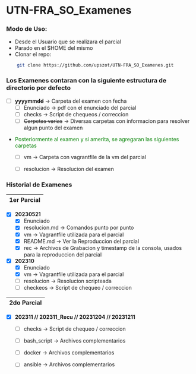 # UTN-FRA_SO_Examenes
<style>
r { color: Red }
o { color: Orange }
g { color: Green }
</style>

### Modo de Uso:
- Desde el Usuario que se realizara el parcial
- Parado en el $HOME del mismo
- Clonar el repo:
```sh 
    git clone https://github.com/upszot/UTN-FRA_SO_Examenes.git
``` 

### Los Examenes contaran con la siguiente estructura de directorio por defecto
- [ ] **yyyymm~~dd~~**          -> Carpeta del examen con fecha 
  - [ ] Enunciado               -> pdf con el enunciado del parcial
  - [ ] checks                  -> Script de chequeos / correccion 
  - [ ] ~~Carpetas varias~~     -> Diversas carpetas con informacion para resolver algun punto del examen

- <span style="color:green"> Posteriormente al examen y si amerita, se agregaran las siguientes carpetas </span>

  - [ ] vm              -> Carpeta con vagrantfile de la vm del parcial
  - [ ] resolucion      -> Resolucion del examen


### Historial de Examenes

| 1er Parcial  |
| --  |

- [x] **20230521**
    - [x] Enunciado
    - [x] resolucion.md     -> Comandos punto por punto
    - [x] vm                -> Vagrantfile utilizada para el parcial
    - [x] README.md         -> Ver la Reproduccion del parcial
    - [x] rec               -> Archivos de Grabacion y timestamp de la consola, usados para la reproduccion del parcial

- [x] **202310**
    - [X] Enunciado
    - [x] vm                -> Vagrantfile utilizada para el parcial
    - [ ] resolucion        -> Resolucion scripteada
    - [ ] checkeos          -> Script de chequeo / correccion

| 2do Parcial  |
| --  |

- [x] **202311 // 202311_Recu // 20231204 // 20231211**
    - [ ] checks      -> Script de chequeo / correccion
    - [ ] bash_script -> Archivos complementarios 
    - [ ] docker      -> Archivos complementarios 
    - [ ] ansible     -> Archivos complementarios 

